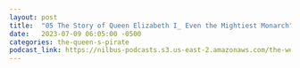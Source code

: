 ```yaml
---
layout: post
title:  "05 The Story of Queen Elizabeth I_ Even the Mightiest Monarch"
date:   2023-07-09 06:05:00 -0500
categories: the-queen-s-pirate
podcast_link: https://nilbus-podcasts.s3.us-east-2.amazonaws.com/the-well-trained-mind/The%20Queen's%20Pirate/05%20The%20Story%20of%20Queen%20Elizabeth%20I_%20Even%20the%20Mightiest%20Monarch.mp3
---
```

